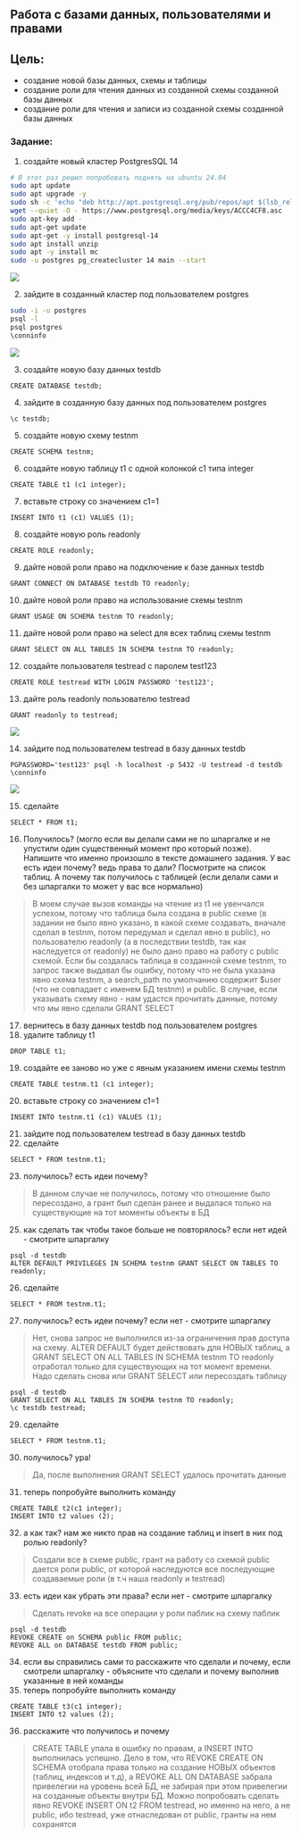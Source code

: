 ## Работа с базами данных, пользователями и правами

## Цель:
- создание новой базы данных, схемы и таблицы
- создание роли для чтения данных из созданной схемы созданной базы данных
- создание роли для чтения и записи из созданной схемы созданной базы данных

### Задание:
1. создайте новый кластер PostgresSQL 14
```bash
# В этот раз решил попробовать поднять на ubuntu 24.04
sudo apt update
sudo apt upgrade -y
sudo sh -c 'echo "deb http://apt.postgresql.org/pub/repos/apt $(lsb_release -cs)-pgdg main" > /etc/apt/sources.list.d/pgdg.list'
wget --quiet -O - https://www.postgresql.org/media/keys/ACCC4CF8.asc
sudo apt-key add - 
sudo apt-get update 
sudo apt-get -y install postgresql-14
sudo apt install unzip
sudo apt -y install mc
sudo -u postgres pg_createcluster 14 main --start
```
![](./static/01.png)

2. зайдите в созданный кластер под пользователем postgres
```bash
sudo -i -u postgres
psql -l
psql postgres
\conninfo
```
![](./static/02.png)

3. создайте новую базу данных testdb
```postgresql
CREATE DATABASE testdb;
```
4. зайдите в созданную базу данных под пользователем postgres
```postgresql
\c testdb;
```
5. создайте новую схему testnm
```postgresql
CREATE SCHEMA testnm;
```
6. создайте новую таблицу t1 с одной колонкой c1 типа integer
```postgresql
CREATE TABLE t1 (c1 integer);
```
7. вставьте строку со значением c1=1
```postgresql
INSERT INTO t1 (c1) VALUES (1);
```
8. создайте новую роль readonly
```postgresql
CREATE ROLE readonly;
```
9. дайте новой роли право на подключение к базе данных testdb
```postgresql
GRANT CONNECT ON DATABASE testdb TO readonly;
```
10. дайте новой роли право на использование схемы testnm
```postgresql
GRANT USAGE ON SCHEMA testnm TO readonly;
```
11. дайте новой роли право на select для всех таблиц схемы testnm
```postgresql
GRANT SELECT ON ALL TABLES IN SCHEMA testnm TO readonly;
```
12. создайте пользователя testread с паролем test123
```postgresql
CREATE ROLE testread WITH LOGIN PASSWORD 'test123';
```
13. дайте роль readonly пользователю testread
```postgresql
GRANT readonly to testread;
```
![](./static/03.png)

14. зайдите под пользователем testread в базу данных testdb
```postgresql
PGPASSWORD='test123' psql -h localhost -p 5432 -U testread -d testdb
\conninfo
```
![](./static/04.png)

15. сделайте
```postgresql
SELECT * FROM t1;
```
16. Получилось? (могло если вы делали сами не по шпаргалке и не упустили один существенный момент про который позже). Напишите что именно произошло в тексте домашнего задания. У вас есть идеи почему? ведь права то дали? Посмотрите на список таблиц. А почему так получилось с таблицей (если делали сами и без шпаргалки то может у вас все нормально)
> В моем случае вызов команды на чтение из t1 не увенчался успехом, потому что таблица была создана в public схеме (в задании не было явно указано, в какой схеме создавать, вначале сделал в testnm, потом передумал и сделал явно в public), но пользователю readonly (а в последствии testdb, так как наследуется от readonly) не было дано право на работу с public схемой. Если бы создалась таблица в созданной схеме testnm, то запрос также выдавал бы ошибку, потому что не была указана явно схема testnm, а search_path по умолчанию содержит $user (что не совпадает с именем БД testnm) и public. В случае, если указывать схему явно - нам удастся прочитать данные, потому что мы явно сделали GRANT SELECT 
17. вернитесь в базу данных testdb под пользователем postgres
18. удалите таблицу t1
```postgresql
DROP TABLE t1;
```
19. создайте ее заново но уже с явным указанием имени схемы testnm
```postgresql
CREATE TABLE testnm.t1 (c1 integer);
```
20. вставьте строку со значением c1=1
```postgresql
INSERT INTO testnm.t1 (c1) VALUES (1);
```
21. зайдите под пользователем testread в базу данных testdb
22. сделайте  
```postgresql
SELECT * FROM testnm.t1;
```
23. получилось? есть идеи почему?
> В данном случае не получилось, потому что отношение было пересоздано, а грант был сделан ранее и выдалася только на существующие на тот моменты объекты в БД
25. как сделать так чтобы такое больше не повторялось? если нет идей - смотрите шпаргалку
```postgresql
psql -d testdb
ALTER DEFAULT PRIVILEGES IN SCHEMA testnm GRANT SELECT ON TABLES TO readonly;
```
26. сделайте
```postgresql
SELECT * FROM testnm.t1;
```
27. получилось? есть идеи почему? если нет - смотрите шпаргалку
> Нет, снова запрос не выполнился из-за ограничения прав доступа на схему. ALTER DEFAULT будет действовать для НОВЫХ таблиц, а GRANT SELECT ON ALL TABLES IN SCHEMA testnm TO readonly отработал только для существующих на тот момент времени. Надо сделать снова или GRANT SELECT или пересоздать таблицy
```postgresql
psql -d testdb
GRANT SELECT ON ALL TABLES IN SCHEMA testnm TO readonly;
\c testdb testread;
```
29. сделайте
```postgresql
SELECT * FROM testnm.t1;
```
30. получилось? ура!
> Да, после выполнения GRANT SELECT удалось прочитать данные
31. теперь попробуйте выполнить команду
```postgresql
CREATE TABLE t2(c1 integer);
INSERT INTO t2 values (2);
```
32. а как так? нам же никто прав на создание таблиц и insert в них под ролью readonly?
> Создали все в схеме public, грант на работу со схемой public дается роли public, от которой наследуются все последующие создаваемые роли (в т.ч наша readonly и testread)
33. есть идеи как убрать эти права? если нет - смотрите шпаргалку
> Сделать revoke на все операции у роли паблик на схему паблик
```postgresql
psql -d testdb
REVOKE CREATE on SCHEMA public FROM public;
REVOKE ALL on DATABASE testdb FROM public;
```
34. если вы справились сами то расскажите что сделали и почему, если смотрели шпаргалку - объясните что сделали и почему выполнив указанные в ней команды 
35. теперь попробуйте выполнить команду 
```postgresql
CREATE TABLE t3(c1 integer);
INSERT INTO t2 values (2);
```
36. расскажите что получилось и почему
> CREATE TABLE упала в ошибку по правам, а INSERT INTO выполнилась успешно. Дело в том, что REVOKE CREATE ON SCHEMA отобрала права только на создание НОВЫХ объектов (таблиц, индексов и т.д), а REVOKE ALL ON DATABASE забрала привелегии на уровень всей БД, не забирая при этом привелегии на созданные объекты внутри БД.
> Можно попробовать сделать явно REVOKE INSERT ON t2 FROM testread, но именно на него, а не public, ибо testread, уже отнаследован от public, гранты на нем сохранятся